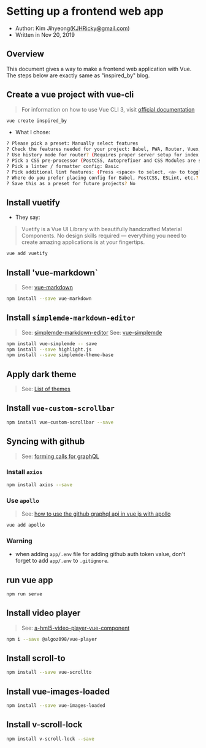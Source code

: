 # Setting up a frontend web app

- Author: Kim Jihyeong(KJHRicky@gmail.com)
- Written in Nov 20, 2019

## Overview

This document gives a way to make a frontend web application with Vue. The steps below are exactly same as "inspired_by" blog.

## Create a vue project with vue-cli

> For information on how to use Vue CLI 3, visit [official documentation](https://cli.vuejs.org/guide/)

```bash
vue create inspired_by
```

- What I chose:

```bash
? Please pick a preset: Manually select features
? Check the features needed for your project: Babel, PWA, Router, Vuex, CSS Pre-processors, Linter
? Use history mode for router? (Requires proper server setup for index fallback in production) Yes
? Pick a CSS pre-processor (PostCSS, Autoprefixer and CSS Modules are supported by default): Sass/SCSS
? Pick a linter / formatter config: Basic
? Pick additional lint features: (Press <space> to select, <a> to toggle all, <i> to invert selection)Lint on save
? Where do you prefer placing config for Babel, PostCSS, ESLint, etc.? In dedicated config files
? Save this as a preset for future projects? No
```

## Install vuetify

- They say:

> Vuetify is a Vue UI Library with beautifully handcrafted Material Components. No design skills required — everything you need to create amazing applications is at your fingertips.

```bash
vue add vuetify
```

## Install 'vue-markdown`

> See: [vue-markdown](https://github.com/miaolz123/vue-markdown)

```bash
npm install --save vue-markdown
```

## Install `simplemde-markdown-editor`

> See: [simplemde-markdown-editor](https://github.com/sparksuite/simplemde-markdown-editor)
> See: [vue-simplemde](https://www.npmjs.com/package/vue-simplemde)

```bash
npm install vue-simplemde -- save
npm install --save highlight.js
npm install --save simplemde-theme-base
```

## Apply dark theme

> See: [List of themes](https://github.com/xcatliu/simplemde-theme-base/wiki/List-of-themes)

## Install `vue-custom-scrollbar`

```bash
npm install vue-custom-scrollbar --save
```

## Syncing with github

> See: [forming calls for graphQL](https://developer.github.com/v4/guides/forming-calls/)

### Install `axios`

```bash
npm install axios --save
```

### Use `apollo`

> See: [how to use the github graphql api in vue js with apollo](https://medium.com/@anoob.bava/how-to-use-the-github-graphql-api-in-vue-js-with-vue-apollo-24304b6731cf)

```bash
vue add apollo
```

<!--
### install `eslint-plugin-graphql` and `typescript`

```bash
npm install eslint-plugin-graphql --save
npm install typescript --save
``` -->

### Warning

- when adding `app/.env` file for adding github auth token value, don't forget to add `app/.env` to `.gitignore`.

## run vue app

```bash
npm run serve
```

## Install video player

> See: [a-hml5-video-player-vue-component](https://vuejsexamples.com/a-hml5-video-player-vue-component/)

```bash
npm i --save @algoz098/vue-player
```

## Install scroll-to

```bash
npm install --save vue-scrollto
```

## Install vue-images-loaded

```bash
npm install --save vue-images-loaded
```

## Install v-scroll-lock

```bash
npm install v-scroll-lock --save
```
